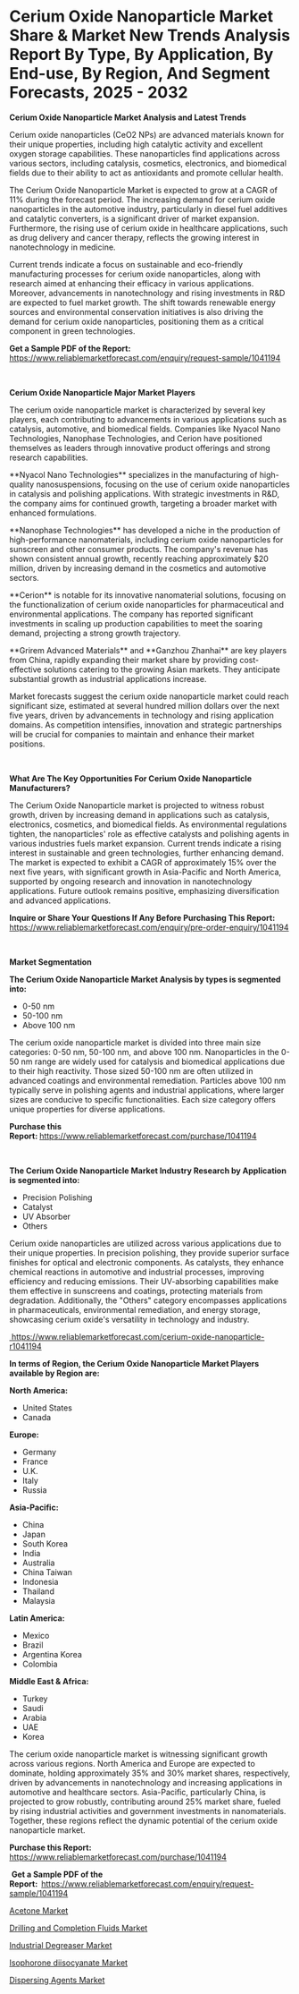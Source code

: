 <p><h1>Cerium Oxide Nanoparticle Market Share & Market New Trends Analysis Report By Type, By Application, By End-use, By Region, And Segment Forecasts, 2025 - 2032</h1></p><p><strong>Cerium Oxide Nanoparticle Market Analysis and Latest Trends</strong></p>
<p><p>Cerium oxide nanoparticles (CeO2 NPs) are advanced materials known for their unique properties, including high catalytic activity and excellent oxygen storage capabilities. These nanoparticles find applications across various sectors, including catalysis, cosmetics, electronics, and biomedical fields due to their ability to act as antioxidants and promote cellular health. </p><p>The Cerium Oxide Nanoparticle Market is expected to grow at a CAGR of 11% during the forecast period. The increasing demand for cerium oxide nanoparticles in the automotive industry, particularly in diesel fuel additives and catalytic converters, is a significant driver of market expansion. Furthermore, the rising use of cerium oxide in healthcare applications, such as drug delivery and cancer therapy, reflects the growing interest in nanotechnology in medicine.</p><p>Current trends indicate a focus on sustainable and eco-friendly manufacturing processes for cerium oxide nanoparticles, along with research aimed at enhancing their efficacy in various applications. Moreover, advancements in nanotechnology and rising investments in R&D are expected to fuel market growth. The shift towards renewable energy sources and environmental conservation initiatives is also driving the demand for cerium oxide nanoparticles, positioning them as a critical component in green technologies.</p></p>
<p><strong>Get a Sample PDF of the Report:&nbsp;</strong> <a href="https://www.reliablemarketforecast.com/enquiry/request-sample/1041194?utm_campaign=1197&utm_medium=2&utm_source=Github&utm_content=ia&utm_term=01042025&utm_id=cerium-oxide-nanoparticle">https://www.reliablemarketforecast.com/enquiry/request-sample/1041194</a></p>
<p>&nbsp;</p>
<p><strong>Cerium Oxide Nanoparticle Major Market Players</strong></p>
<p><p>The cerium oxide nanoparticle market is characterized by several key players, each contributing to advancements in various applications such as catalysis, automotive, and biomedical fields. Companies like Nyacol Nano Technologies, Nanophase Technologies, and Cerion have positioned themselves as leaders through innovative product offerings and strong research capabilities.</p><p>**Nyacol Nano Technologies** specializes in the manufacturing of high-quality nanosuspensions, focusing on the use of cerium oxide nanoparticles in catalysis and polishing applications. With strategic investments in R&D, the company aims for continued growth, targeting a broader market with enhanced formulations.</p><p>**Nanophase Technologies** has developed a niche in the production of high-performance nanomaterials, including cerium oxide nanoparticles for sunscreen and other consumer products. The company's revenue has shown consistent annual growth, recently reaching approximately $20 million, driven by increasing demand in the cosmetics and automotive sectors.</p><p>**Cerion** is notable for its innovative nanomaterial solutions, focusing on the functionalization of cerium oxide nanoparticles for pharmaceutical and environmental applications. The company has reported significant investments in scaling up production capabilities to meet the soaring demand, projecting a strong growth trajectory.</p><p>**Grirem Advanced Materials** and **Ganzhou Zhanhai** are key players from China, rapidly expanding their market share by providing cost-effective solutions catering to the growing Asian markets. They anticipate substantial growth as industrial applications increase.</p><p>Market forecasts suggest the cerium oxide nanoparticle market could reach significant size, estimated at several hundred million dollars over the next five years, driven by advancements in technology and rising application domains. As competition intensifies, innovation and strategic partnerships will be crucial for companies to maintain and enhance their market positions.</p></p>
<p>&nbsp;</p>
<p><strong>What Are The Key Opportunities For Cerium Oxide Nanoparticle Manufacturers?</strong></p>
<p><p>The Cerium Oxide Nanoparticle market is projected to witness robust growth, driven by increasing demand in applications such as catalysis, electronics, cosmetics, and biomedical fields. As environmental regulations tighten, the nanoparticles' role as effective catalysts and polishing agents in various industries fuels market expansion. Current trends indicate a rising interest in sustainable and green technologies, further enhancing demand. The market is expected to exhibit a CAGR of approximately 15% over the next five years, with significant growth in Asia-Pacific and North America, supported by ongoing research and innovation in nanotechnology applications. Future outlook remains positive, emphasizing diversification and advanced applications.</p></p>
<p><strong>Inquire or Share Your Questions If Any Before Purchasing This Report:</strong> <a href="https://www.reliablemarketforecast.com/enquiry/pre-order-enquiry/1041194?utm_campaign=1197&utm_medium=2&utm_source=Github&utm_content=ia&utm_term=01042025&utm_id=cerium-oxide-nanoparticle">https://www.reliablemarketforecast.com/enquiry/pre-order-enquiry/1041194</a></p>
<p>&nbsp;</p>
<p><strong>Market Segmentation</strong></p>
<p><strong>The Cerium Oxide Nanoparticle Market Analysis by types is segmented into:</strong></p>
<p><ul><li>0-50 nm</li><li>50-100 nm</li><li>Above 100 nm</li></ul></p>
<p><p>The cerium oxide nanoparticle market is divided into three main size categories: 0-50 nm, 50-100 nm, and above 100 nm. Nanoparticles in the 0-50 nm range are widely used for catalysis and biomedical applications due to their high reactivity. Those sized 50-100 nm are often utilized in advanced coatings and environmental remediation. Particles above 100 nm typically serve in polishing agents and industrial applications, where larger sizes are conducive to specific functionalities. Each size category offers unique properties for diverse applications.</p></p>
<p><strong>Purchase this Report:&nbsp;</strong><a href="https://www.reliablemarketforecast.com/purchase/1041194?utm_campaign=1197&utm_medium=2&utm_source=Github&utm_content=ia&utm_term=01042025&utm_id=cerium-oxide-nanoparticle">https://www.reliablemarketforecast.com/purchase/1041194</a></p>
<p>&nbsp;</p>
<p><strong>The Cerium Oxide Nanoparticle Market Industry Research by Application is segmented into:</strong></p>
<p><ul><li>Precision Polishing</li><li>Catalyst</li><li>UV Absorber</li><li>Others</li></ul></p>
<p><p>Cerium oxide nanoparticles are utilized across various applications due to their unique properties. In precision polishing, they provide superior surface finishes for optical and electronic components. As catalysts, they enhance chemical reactions in automotive and industrial processes, improving efficiency and reducing emissions. Their UV-absorbing capabilities make them effective in sunscreens and coatings, protecting materials from degradation. Additionally, the "Others" category encompasses applications in pharmaceuticals, environmental remediation, and energy storage, showcasing cerium oxide's versatility in technology and industry.</p></p>
<p><a href="https://www.reliablemarketforecast.com/cerium-oxide-nanoparticle-r1041194?utm_campaign=1197&utm_medium=2&utm_source=Github&utm_content=ia&utm_term=01042025&utm_id=cerium-oxide-nanoparticle">&nbsp;https://www.reliablemarketforecast.com/cerium-oxide-nanoparticle-r1041194</a></p>
<p><strong>In terms of Region, the Cerium Oxide Nanoparticle Market Players available by Region are:</strong></p>
<p>
    <p> <strong> North America: </strong>
        <ul>
            <li>United States</li>
            <li>Canada</li>
        </ul>
        </p> 
    <p> <strong> Europe: </strong>
        <ul>
            <li>Germany</li>
            <li>France</li>
            <li>U.K.</li>
            <li>Italy</li>
            <li>Russia</li>
        </ul>
        </p> 
    <p> <strong> Asia-Pacific: </strong>
        <ul>
            <li>China</li>
            <li>Japan</li>
            <li>South Korea</li>
            <li>India</li>
            <li>Australia</li>
            <li>China Taiwan</li>
            <li>Indonesia</li>
            <li>Thailand</li>
            <li>Malaysia</li>
        </ul>
        </p> 
    <p> <strong> Latin America: </strong>
        <ul>
            <li>Mexico</li>
            <li>Brazil</li>
            <li>Argentina Korea</li>
            <li>Colombia</li>
        </ul>
        </p> 
    <p> <strong> Middle East & Africa: </strong>
        <ul>
            <li>Turkey</li>
            <li>Saudi</li>
            <li>Arabia</li>
            <li>UAE</li>
            <li>Korea</li>
        </ul>
    </p>
    </p>
<p><p>The cerium oxide nanoparticle market is witnessing significant growth across various regions. North America and Europe are expected to dominate, holding approximately 35% and 30% market shares, respectively, driven by advancements in nanotechnology and increasing applications in automotive and healthcare sectors. Asia-Pacific, particularly China, is projected to grow robustly, contributing around 25% market share, fueled by rising industrial activities and government investments in nanomaterials. Together, these regions reflect the dynamic potential of the cerium oxide nanoparticle market.</p></p>
<p><strong>Purchase this Report: </strong><a href="https://www.reliablemarketforecast.com/purchase/1041194?utm_campaign=1197&utm_medium=2&utm_source=Github&utm_content=ia&utm_term=01042025&utm_id=cerium-oxide-nanoparticle">https://www.reliablemarketforecast.com/purchase/1041194</a></p>
<p>&nbsp;<strong>Get a Sample PDF of the Report:&nbsp;&nbsp;</strong><a href="https://www.reliablemarketforecast.com/enquiry/request-sample/1041194?utm_campaign=1197&utm_medium=2&utm_source=Github&utm_content=ia&utm_term=01042025&utm_id=cerium-oxide-nanoparticle">https://www.reliablemarketforecast.com/enquiry/request-sample/1041194</a></p>
<p><strong></strong></p>
<p><p><a href="https://github.com/monacaquddus/Market-Research-Report-List-1/blob/main/acetone-market.md?utm_campaign=1197&utm_medium=2&utm_source=Github&utm_content=ia&utm_term=01042025&utm_id=cerium-oxide-nanoparticle">Acetone Market</a></p><p><a href="https://github.com/andulanick3/Market-Research-Report-List-1/blob/main/drilling-and-completion-fluids-market.md?utm_campaign=1197&utm_medium=2&utm_source=Github&utm_content=ia&utm_term=01042025&utm_id=cerium-oxide-nanoparticle">Drilling and Completion Fluids Market</a></p><p><a href="https://github.com/kakeryttri0c/Market-Research-Report-List-1/blob/main/industrial-degreaser-market.md?utm_campaign=1197&utm_medium=2&utm_source=Github&utm_content=ia&utm_term=01042025&utm_id=cerium-oxide-nanoparticle">Industrial Degreaser Market</a></p><p><a href="https://github.com/sleeprudantf/Market-Research-Report-List-1/blob/main/isophorone-diisocyanate-market.md?utm_campaign=1197&utm_medium=2&utm_source=Github&utm_content=ia&utm_term=01042025&utm_id=cerium-oxide-nanoparticle">Isophorone diisocyanate Market</a></p><p><a href="https://github.com/mgapeak/Market-Research-Report-List-1/blob/main/dispersing-agents-market.md?utm_campaign=1197&utm_medium=2&utm_source=Github&utm_content=ia&utm_term=01042025&utm_id=cerium-oxide-nanoparticle">Dispersing Agents Market</a></p></p>